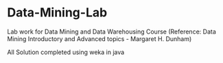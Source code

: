 # Data-Mining-Lab
Lab work for Data Mining and Data Warehousing Course (Reference: Data Mining Introductory and Advanced topics - Margaret H. Dunham)

All Solution completed using weka in java
